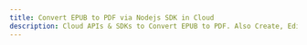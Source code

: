---title: Convert EPUB to PDF via Nodejs SDK in Clouddescription: Cloud APIs & SDKs to Convert EPUB to PDF. Also Create, Edit & Render Microsoft Word & OpenOffice documents in the Cloud.---